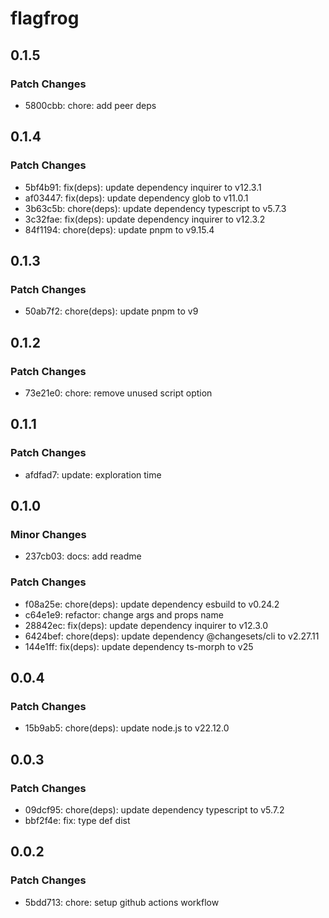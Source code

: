 # flagfrog

## 0.1.5

### Patch Changes

- 5800cbb: chore: add peer deps

## 0.1.4

### Patch Changes

- 5bf4b91: fix(deps): update dependency inquirer to v12.3.1
- af03447: fix(deps): update dependency glob to v11.0.1
- 3b63c5b: chore(deps): update dependency typescript to v5.7.3
- 3c32fae: fix(deps): update dependency inquirer to v12.3.2
- 84f1194: chore(deps): update pnpm to v9.15.4

## 0.1.3

### Patch Changes

- 50ab7f2: chore(deps): update pnpm to v9

## 0.1.2

### Patch Changes

- 73e21e0: chore: remove unused script option

## 0.1.1

### Patch Changes

- afdfad7: update: exploration time

## 0.1.0

### Minor Changes

- 237cb03: docs: add readme

### Patch Changes

- f08a25e: chore(deps): update dependency esbuild to v0.24.2
- c64e1e9: refactor: change args and props name
- 28842ec: fix(deps): update dependency inquirer to v12.3.0
- 6424bef: chore(deps): update dependency @changesets/cli to v2.27.11
- 144e1ff: fix(deps): update dependency ts-morph to v25

## 0.0.4

### Patch Changes

- 15b9ab5: chore(deps): update node.js to v22.12.0

## 0.0.3

### Patch Changes

- 09dcf95: chore(deps): update dependency typescript to v5.7.2
- bbf2f4e: fix: type def dist

## 0.0.2

### Patch Changes

- 5bdd713: chore: setup github actions workflow
